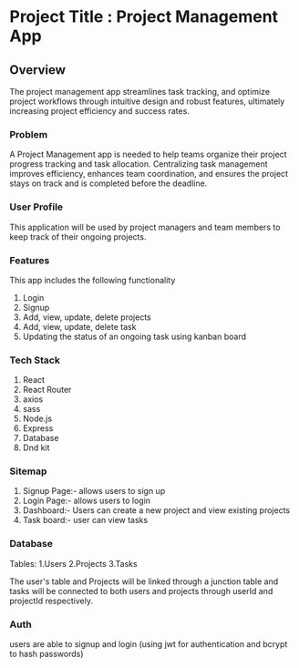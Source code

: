# Project Title : Project Management App

## Overview

The project management app streamlines task tracking, and optimize project workflows through intuitive design and robust features, ultimately increasing project efficiency and success rates.

### Problem

A Project Management app is needed to help teams organize their project progress tracking and task allocation. Centralizing task management improves efficiency, enhances team coordination, and ensures the project stays on track and is completed before the deadline.

### User Profile

This application will be used by project managers and team members to keep track of their ongoing projects.

### Features

This app includes the following functionality

1. Login
2. Signup
3. Add, view, update, delete projects
4. Add, view, update, delete task
5. Updating the status of an ongoing task using kanban board

### Tech Stack

1. React
2. React Router
3. axios
4. sass
5. Node.js
6. Express
7. Database
8. Dnd kit

### Sitemap

1. Signup Page:- allows users to sign up
2. Login Page:- allows users to login
3. Dashboard:- Users can create a new project and view existing projects
4. Task board:- user can view tasks

### Database

Tables:
1.Users
2.Projects
3.Tasks

The user's table and Projects will be linked through a junction table and tasks will be connected to both users and projects through userId and projectId respectively.

### Auth

users are able to signup and login (using jwt for authentication and bcrypt to hash passwords)
